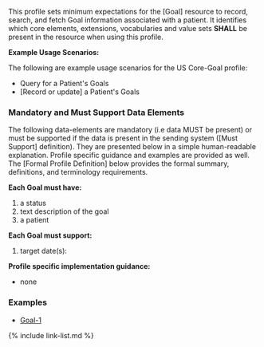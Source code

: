 
This profile sets minimum expectations for the [Goal] resource to record, search, and fetch Goal information associated with a patient. It identifies which core elements, extensions, vocabularies and value sets **SHALL** be present in the resource when using this profile.

**Example Usage Scenarios:**

The following are example usage scenarios for the US Core-Goal profile:

-   Query for a Patient's Goals
-   [Record or update] a Patient's Goals


### Mandatory and Must Support Data Elements


The following data-elements are mandatory (i.e data MUST be present) or must be supported if the data is present in the sending system ([Must Support] definition). They are presented below in a simple human-readable explanation.  Profile specific guidance and examples are provided as well.  The [Formal Profile Definition] below provides the  formal summary, definitions, and  terminology requirements.  

**Each Goal must have:**

1.  a status
1.  text description of the goal
1.  a patient

**Each Goal must support:**

1. target date(s):

**Profile specific implementation guidance:**

* none

### Examples

- [Goal-1](Goal-goal-1.html)

{% include link-list.md %}
